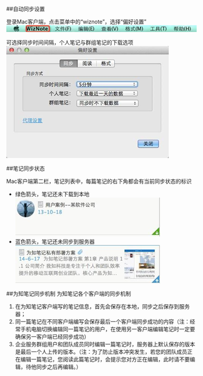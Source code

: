 ##自动同步设置

登录Mac客户端，点击菜单中的“wiznote”，选择“偏好设置”
![设置](img/sync-menu.png)


可选择同步时间间隔，个人笔记与群组笔记的下载选项
![设置](img/sync-setting.png)


##笔记同步状态

Mac客户端第二栏，笔记列表中，每篇笔记的右下角都会有当前同步状态的标识

 * 绿色箭头，笔记还未下载到本地
![设置](img/sync-green.png)
 * 蓝色箭头，笔记还未同步到服务器
![设置](img/sync-blue.png)


##为知笔记同步机制
为知笔记各个客户端的同步机制
1. 在为知笔记客户端写的笔记信息，首先会保存在本地，同步之后保存到服务器；
2. 同一篇笔记在不同客户端编写会保存最后一个客户端同步成功的内容（注：经常手机电脑切换编辑同一篇笔记的用户，在使用另一客户端编辑笔记时一定要确保另一客户端已经同步成功）
3. 企业服务群组用户和团队成员同时编辑一篇笔记时，服务器上默认保存的版本是最后一个人上传的版本。（注：为了防止版本冲突发生，若您的团队成员正在编辑一篇笔记，您阅读此篇笔记时，会提示您对方正在编辑，此时请不要编辑，待他同步之后再编辑。）



